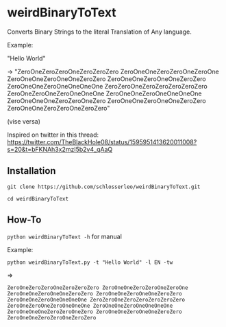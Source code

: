 # weirdBinaryToText

Converts Binary Strings to the literal Translation of Any language.

Example:

"Hello World"

-> "ZeroOneZeroZeroOneZeroZeroZero ZeroOneOneZeroZeroOneZeroOne ZeroOneOneZeroOneOneZeroZero ZeroOneOneZeroOneOneZeroZero ZeroOneOneZeroOneOneOneOne ZeroZeroOneZeroZeroZeroZeroZero ZeroOneZeroOneZeroOneOneOne ZeroOneOneZeroOneOneOneOne ZeroOneOneOneZeroZeroOneZero ZeroOneOneZeroOneOneZeroZero ZeroOneOneZeroZeroOneZeroZero"

(vise versa)

Inspired on twitter in this thread:
https://twitter.com/TheBlackHole08/status/1595951413620011008?s=20&t=bFKNAh3x2mzI5b2v4_qAaQ

## Installation
`git clone https://github.com/schlosserleo/weirdBinaryToText.git`

`cd weirdBinaryToText`

## How-To
`python weirdBinaryToText -h` for manual

Example:

`python weirdBinaryToText.py -t "Hello World" -l EN -tw`

=> 

`ZeroOneZeroZeroOneZeroZeroZero ZeroOneOneZeroZeroOneZeroOne ZeroOneOneZeroOneOneZeroZero ZeroOneOneZeroOneOneZeroZero ZeroOneOneZeroOneOneOneOne ZeroZeroOneZeroZeroZeroZeroZero ZeroOneZeroOneZeroOneOneOne ZeroOneOneZeroOneOneOneOne ZeroOneOneOneZeroZeroOneZero ZeroOneOneZeroOneOneZeroZero ZeroOneOneZeroZeroOneZeroZero`
